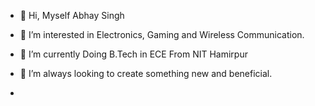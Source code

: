 - 👋 Hi, Myself Abhay Singh
- 👀 I’m interested in Electronics, Gaming and Wireless Communication.

- 🌱 I’m currently Doing B.Tech in ECE From NIT Hamirpur
- 💞️ I’m always looking to create something new and beneficial.
-

<!---
Abhay2807/Abhay2807 is a ✨ special ✨ repository because its `README.md` (this file) appears on your GitHub profile.
You can click the Preview link to take a look at your changes.
--->
